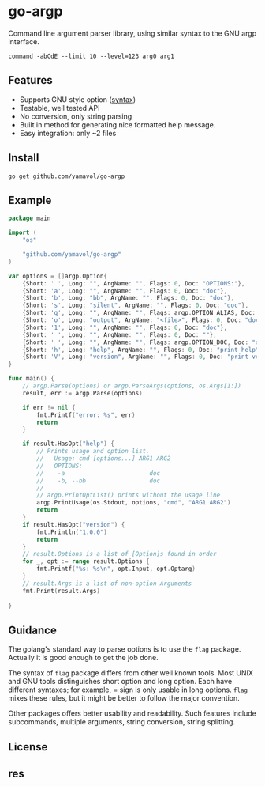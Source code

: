 
# go-argp

Command line argument parser library, using similar syntax to the GNU argp interface. 

    command -abCdE --limit 10 --level=123 arg0 arg1

## Features

- Supports GNU style option ([syntax](./syntax.md))
- Testable, well tested API
- No conversion, only string parsing
- Built in method for generating nice formatted help message.
- Easy integration: only ~2 files

## Install

    go get github.com/yamavol/go-argp

## Example

```go
package main

import (
    "os"

    "github.com/yamavol/go-argp"
)

var options = []argp.Option{
    {Short: ' ', Long: "", ArgName: "", Flags: 0, Doc: "OPTIONS:"},
    {Short: 'a', Long: "", ArgName: "", Flags: 0, Doc: "doc"},
    {Short: 'b', Long: "bb", ArgName: "", Flags: 0, Doc: "doc"},
    {Short: 's', Long: "silent", ArgName: "", Flags: 0, Doc: "doc"},
    {Short: 'q', Long: "", ArgName: "", Flags: argp.OPTION_ALIAS, Doc: ""},
    {Short: 'o', Long: "output", ArgName: "<file>", Flags: 0, Doc: "doc"},
    {Short: '1', Long: "", ArgName: "", Flags: 0, Doc: "doc"},
    {Short: ' ', Long: "", ArgName: "", Flags: 0, Doc: ""},
    {Short: ' ', Long: "", ArgName: "", Flags: argp.OPTION_DOC, Doc: "doc"},
    {Short: 'h', Long: "help", ArgName: "", Flags: 0, Doc: "print help"},
    {Short: 'V', Long: "version", ArgName: "", Flags: 0, Doc: "print version"},
}

func main() {
    // argp.Parse(options) or argp.ParseArgs(options, os.Args[1:])
    result, err := argp.Parse(options)

	if err != nil {
		fmt.Printf("error: %s", err)
		return
	}

	if result.HasOpt("help") {
        // Prints usage and option list. 
        //   Usage: cmd [options...] ARG1 ARG2
        //   OPTIONS:
        //    -a                        doc
        //    -b, --bb                  doc
        // 
        // argp.PrintOptList() prints without the usage line
		argp.PrintUsage(os.Stdout, options, "cmd", "ARG1 ARG2")
        return
	}
	if result.HasOpt("version") {
		fmt.Println("1.0.0")
        return
	}
    // result.Options is a list of [Option]s found in order
	for _, opt := range result.Options {
		fmt.Printf("%s: %s\n", opt.Input, opt.Optarg)
	}
    // result.Args is a list of non-option Arguments
	fmt.Print(result.Args)
    
}
```

## Guidance

The golang's standard way to parse options is to use the `flag` package. Actually it is good enough to get the job done.

The syntax of `flag` package differs from other well known tools. Most UNIX and GNU tools distinguishes short option and long option. Each have different syntaxes; for example, = sign is only usable in long options. `flag` mixes these rules, but it might be better to follow the major convention. 

Other packages offers better usability and readability. Such features include subcommands, multiple arguments, string conversion, string splitting. 

## License



## res